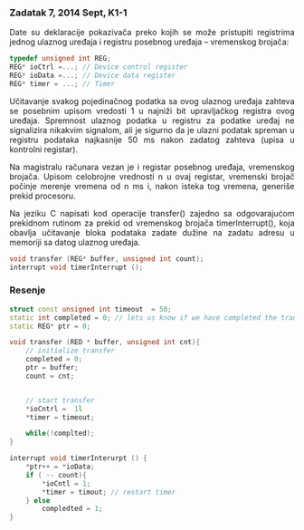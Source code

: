 ### Zadatak 7, 2014 Sept, K1-1

<div align="justify">

Date su deklaracije pokazivača preko kojih se može pristupiti registrima jednog ulaznog uređaja i registru posebnog uređaja – vremenskog brojača: 

```cpp
typedef unsigned int REG; 
REG* ioCtrl =...; // Device control register 
REG* ioData =...; // Device data register
REG* timer = ...; // Timer 
```

Učitavanje svakog pojedinačnog podatka sa ovog ulaznog uređaja zahteva se posebnim upisom vredosti 1 u najniži bit upravljačkog registra ovog uređaja. Spremnost ulaznog podatka u registru za podatke uređaj ne signalizira nikakvim signalom, ali je sigurno da je ulazni podatak spreman u registru podataka najkasnije 50 ms nakon zadatog zahteva (upisa u kontrolni registar).

Na magistralu računara vezan je i registar posebnog uređaja, vremenskog brojača. Upisom celobrojne vrednosti n u ovaj registar, vremenski brojač počinje merenje vremena od n ms i, nakon isteka tog vremena, generiše prekid procesoru.

Na jeziku C napisati kod operacije transfer() zajedno sa odgovarajućom prekidnom rutinom za prekid od vremenskog brojača timerInterrupt(), koja obavlja učitavanje bloka podataka zadate dužine na zadatu adresu u memoriji sa datog ulaznog uređaja. 

```cpp
void transfer (REG* buffer, unsigned int count); 
interrupt void timerInterrupt ();
```

### Resenje 

```cpp
struct const unsigned int timeout  = 50;
static int completed = 0; // lets us know if we have completed the transfera
static REG* ptr = 0; 

void transfer (RED * buffer, unsigned int cnt){
    // initialize transfer 
    completed = 0;
    ptr = buffer; 
    count = cnt;


    // start transfer 
    *ioCntrl =  1l 
    *timer = timeout; 

    while(!complted); 
}

interrupt void timerInterurpt () {
    *ptr++ = *ioData;
    if ( -- count){
        *ioCntl = 1; 
        *timer = timout; // restart timer 
    } else 
        compledted = 1; 
}

```
</div>